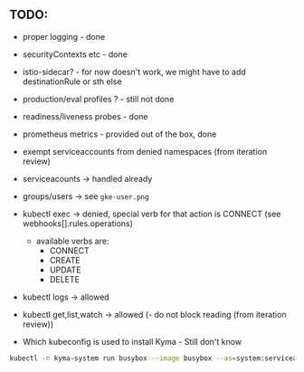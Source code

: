 ## TODO:
- proper logging - done
- securityContexts etc - done
- istio-sidecar? - for now doesn't work, we might have to add destinationRule or sth else
- production/eval profiles ? - still not done
- readiness/liveness probes - done
- prometheus metrics - provided out of the box, done
- exempt serviceaccounts from denied namespaces (from iteration review)
- serviceacounts -> handled already
- groups/users -> see `gke-user.png`

- kubectl exec -> denied, special verb for that action is CONNECT (see webhooks[].rules.operations)
  - available verbs are:
    - CONNECT
    - CREATE
    - UPDATE
    - DELETE
- kubectl logs -> allowed
- kubectl get,list,watch -> allowed (- do not block reading (from iteration review))
  
- Which kubeconfig is used to install Kyma - Still don't know

```bash
kubectl -n kyma-system run busybox --image busybox --as=system:serviceaccount:default:test-deny -- sh -c "echo something; sleep 10000"
``` 